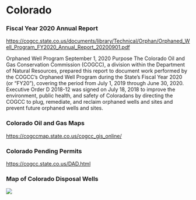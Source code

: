 # Colorado 



### Fiscal Year 2020 Annual Report

https://cogcc.state.co.us/documents/library/Technical/Orphan/Orphaned_Well_Program_FY2020_Annual_Report_20200901.pdf


Orphaned Well Program
September 1, 2020
Purpose
The Colorado Oil and Gas Conservation Commission (COGCC), a division within the
Department of Natural Resources, prepared this report to document work performed by the
COGCC’s Orphaned Well Program during the State’s Fiscal Year 2020 (or “FY20”), covering the
period from July 1, 2019 through June 30, 2020. Executive Order D 2018-12 was signed on
July 18, 2018 to improve the environment, public health, and safety of Coloradans by
directing the COGCC to plug, remediate, and reclaim orphaned wells and sites and prevent
future orphaned wells and sites.

### Colorado Oil and Gas Maps

https://cogccmap.state.co.us/cogcc_gis_online/


### Colorado Pending Permits

https://cogcc.state.co.us/DAD.html

### Map of Colorado Disposal Wells

![](../assets/images/ColoradoDisposalWells.png)






